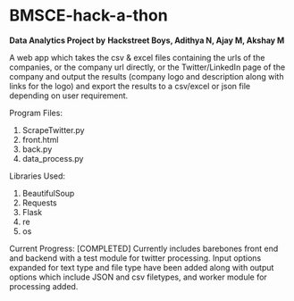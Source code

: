 # BMSCE-hack-a-thon
__Data Analytics Project by__
__Hackstreet Boys, Adithya N, Ajay M, Akshay M__

A web app which takes the csv & excel files containing the urls of the companies, or the company url directly, or the Twitter/LinkedIn page of the company and output the results (company logo and description along with links for the logo) and export the results to a csv/excel or json file depending on user requirement.

Program Files:
  1. ScrapeTwitter.py
  2. front.html
  3. back.py
  4. data_process.py
  
  
Libraries Used:
  1. BeautifulSoup
  2. Requests
  3. Flask
  4. re
  5. os
  
Current Progress:
  \[COMPLETED\] Currently includes barebones front end and backend with a test module for twitter processing. 
  Input options expanded for text type and file type have been added along with output options which include JSON and csv filetypes, and     worker module for processing added.
